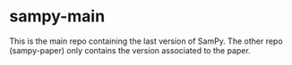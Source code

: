 # sampy-main

This is the main repo containing the last version of SamPy. The other repo (sampy-paper) only contains the version associated to the paper.
